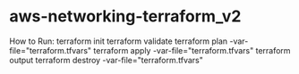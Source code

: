 # aws-networking-terraform_v2

How to Run:
terraform init
terraform validate
terraform plan -var-file="terraform.tfvars"
terraform apply -var-file="terraform.tfvars"
terraform output
terraform destroy -var-file="terraform.tfvars"
